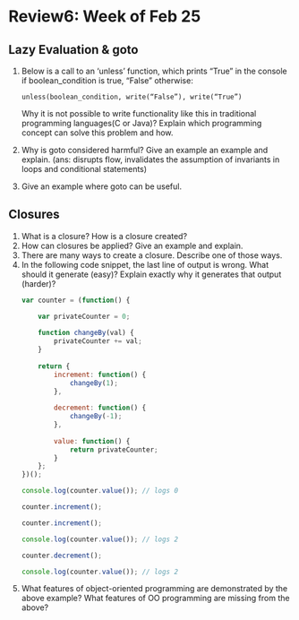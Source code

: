 # Review6: Week of Feb 25

## Lazy Evaluation & goto
1. Below is a call to an ‘unless’ function, which prints “True” in the console if boolean_condition is true, “False” otherwise:

    ```unless(boolean_condition, write(“False”), write(“True”)```

    Why it is not possible to write functionality like this in traditional programming languages(C or Java)? Explain which programming concept can solve this problem and how.

2. Why is goto considered harmful? Give an example an example and explain. (ans: disrupts flow, invalidates the assumption of invariants in loops and conditional statements)

3. Give an example where goto can be useful.


## Closures
1. What is a closure? How is a closure created?
2. How can closures be applied? Give an example and explain.
3. There are many ways to create a closure. Describe one of those ways.
4. In the following code snippet, the last line of output is wrong. What should it generate (easy)? Explain exactly why it generates that output (harder)?
    ```javascript
    var counter = (function() {

        var privateCounter = 0;
        
        function changeBy(val) {
            privateCounter += val;
        }
        
        return {
            increment: function() {
                changeBy(1);
            },
        
            decrement: function() {
                changeBy(-1);
            },
        
            value: function() {
                return privateCounter;
            }
        };
    })();
    
    console.log(counter.value()); // logs 0
    
    counter.increment();
    
    counter.increment();
    
    console.log(counter.value()); // logs 2
    
    counter.decrement();
    
    console.log(counter.value()); // logs 2
    ```
5. What features of object-oriented programming are demonstrated by the above example? What features of OO programming are missing from the above?


